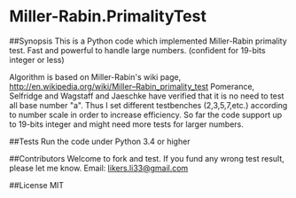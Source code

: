 # Miller-Rabin.PrimalityTest

##Synopsis
This is a Python code which implemented Miller-Rabin primality test. Fast and powerful to handle large numbers. (confident for 19-bits integer or less)

Algorithm is based on Miller-Rabin's wiki page, http://en.wikipedia.org/wiki/Miller–Rabin_primality_test Pomerance, Selfridge and Wagstaff and Jaeschke have verified that it is no need to test all base number "a". Thus I set different testbenches (2,3,5,7,etc.) according to number scale in order to increase efficiency. So far the code support up to 19-bits integer and might need more tests for larger numbers.

##Tests
Run the code under Python 3.4 or higher 

##Contributors
Welcome to fork and test. If you fund any wrong test result, please let me know. Email: likers.li33@gmail.com

##License
MIT
